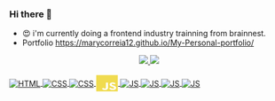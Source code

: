 ### Hi there 👋

- 😍 i'm currently doing a frontend industry trainning from brainnest.
- Portfolio https://marycorreia12.github.io/My-Personal-portfolio/

<div align="center">
  <a href="https://github.com/Marycorreia12">
  <img height="180em" src="https://github-readme-stats.vercel.app/api?username=Marycorreia12&show_icons=true&theme=highcontrast&include_all_commits=true&count_private=true"/>
  <img height="180em" src="https://github-readme-stats.vercel.app/api/top-langs/?username=Marycorreia12&layout=compact&langs_count=7&theme=highcontrast"/>
</div>
  
  <div style="display: inline_block"><br>
 
  <img align="center" alt="HTML" height="30" width="40" src="https://cdn.jsdelivr.net/gh/devicons/devicon/icons/html5/html5-original.svg" />
  <img align="center" alt="CSS" height="30" width="40" src="https://cdn.jsdelivr.net/gh/devicons/devicon/icons/css3/css3-original.svg" />
  <img align="center" alt="CSS" height="30" width="40" src="https://cdn.jsdelivr.net/gh/devicons/devicon/icons/bootstrap/bootstrap-original.svg" />
  <img align="center" alt="JS" height="30" width="40" src="https://raw.githubusercontent.com/devicons/devicon/master/icons/javascript/javascript-plain.svg">
  <img align="center" alt="JS" height="30" width="40" src="https://cdn.jsdelivr.net/gh/devicons/devicon/icons/java/java-original.svg"/>
  <img align="center" alt="JS" height="30" width="40" src="https://cdn.jsdelivr.net/gh/devicons/devicon/icons/spring/spring-original.svg" />
  <img align="center" alt="JS" height="30" width="40" src="https://cdn.jsdelivr.net/gh/devicons/devicon/icons/postgresql/postgresql-original.svg" />
  <img align="center" alt="JS" height="30" width="40" src="https://cdn.jsdelivr.net/gh/devicons/devicon/icons/mongodb/mongodb-original.svg" />
 
  
</div>
  
   ##
